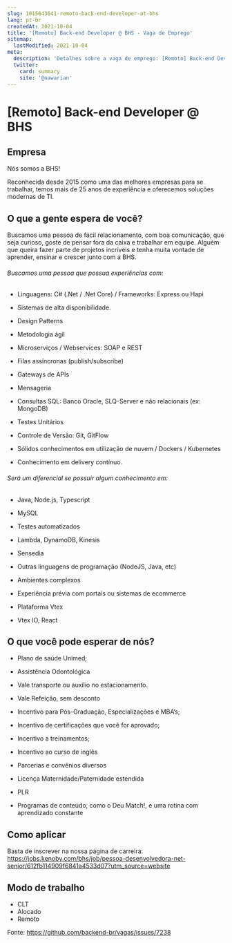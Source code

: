 ```yaml
---
slug: 1015643641-remoto-back-end-developer-at-bhs
lang: pt-br
createdAt: 2021-10-04
title: '[Remoto] Back-end Developer @ BHS - Vaga de Emprego'
sitemap:
  lastModified: 2021-10-04
meta:
  description: 'Detalhes sobre a vaga de emprego: [Remoto] Back-end Developer @ BHS'
  twitter:
    card: summary
    site: '@nawarian'
---
```


# [Remoto] Back-end Developer @ BHS

<!--- Regras do canal: https://github.com/CocoaHeadsBrasil/vagas/   --->

<!--- Atenção! Verifique as regras do canal antes de postar sua vaga. Vagas fora das regras serão excluídas e a reincidência pode causar o banimento do usuário no canal. Obrigado!  --->

<!---
    Se a vaga for presencial, adicione ao início da issue o código do Estado.
    exemplo: [SP - Morumbi] EmpresaFictícia - Desenvolvedor iOS Pleno
 --->
 
 <!--- Por favor, siga o fluxo abaixo --->

## Empresa
 Nós somos a BHS!

Reconhecida desde 2015 como uma das melhores empresas para se trabalhar, temos mais de 25 anos de experiência e oferecemos soluções modernas de TI.

## O que a gente espera de você?
Buscamos uma pessoa de fácil relacionamento, com boa comunicação, que seja curioso, goste de pensar fora da caixa e trabalhar em equipe. Alguém que queira fazer parte de projetos incríveis e tenha muita vontade de aprender, ensinar e crescer junto com a BHS.

###### Buscamos uma pessoa que possua experiências com:
- Linguagens: C# (.Net / .Net Core) / Frameworks: Express ou Hapi

- Sistemas de alta disponibilidade.

- Design Patterns

- Metodologia ágil

- Microserviços / Webservices: SOAP e REST

- Filas assíncronas (publish/subscribe)

- Gateways de APIs

- Mensageria

- Consultas SQL: Banco Oracle, SLQ-Server e não relacionais (ex: MongoDB)

- Testes Unitários

- Controle de Versão: Git, GitFlow

- Sólidos conhecimentos em utilização de nuvem / Dockers / Kubernetes

- Conhecimento em delivery contínuo.

###### Será um diferencial se possuir algum conhecimento em:
-  Java, Node.js, Typescript

- MySQL

- Testes automatizados

- Lambda, DynamoDB, Kinesis

- Sensedia

- Outras linguagens de programação (NodeJS, Java, etc)

- Ambientes complexos

- Experiência prévia com portais ou sistemas de ecommerce

- Plataforma Vtex

- Vtex IO, React

## O que você pode esperar de nós?
- Plano de saúde Unimed;

- Assistência Odontológica

- Vale transporte ou auxílio no estacionamento.

- Vale Refeição, sem desconto

- Incentivo para Pós-Graduação, Especializações e MBA’s;

- Incentivo de certificações que você for aprovado;

- Incentivo a treinamentos;

- Incentivo ao curso de inglês

- Parcerias e convênios diversos

- Licença Maternidade/Paternidade estendida

- PLR

- Programas de conteúdo, como o Deu Match!, e uma rotina com aprendizado constante


## Como aplicar
Basta de inscrever na nossa página de carreira: https://jobs.kenoby.com/bhs/job/pessoa-desenvolvedora-net-senior/612fb114909f6841a4533d07?utm_source=website

## Modo de trabalho
- CLT
- Alocado
- Remoto



Fonte: https://github.com/backend-br/vagas/issues/7238